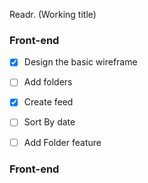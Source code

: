 Readr. (Working title)

### Front-end

- [x] Design the basic wireframe
- [ ] Add folders
- [x] Create feed
- [ ] Sort By date
- [ ] Add Folder feature


### Front-end
